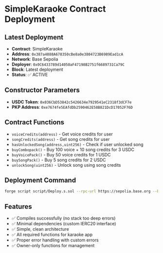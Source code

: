 # SimpleKaraoke Contract Deployment

## Latest Deployment
- **Contract**: SimpleKaraoke
- **Address**: `0x387a4888A678350cBe8a0e3804723B6989Ead1cA`
- **Network**: Base Sepolia
- **Deployer**: `0x0C6433789d14050aF47198B2751f6689731Ca79C`
- **Block**: Latest deployment
- **Status**: ✅ ACTIVE

## Constructor Parameters
- **USDC Token**: `0x036CbD53842c5426634e7929541eC2318f3dCF7e`
- **PKP Address**: `0xe7674fe5EAfdDb2590462E58B821DcD17052F76D`

## Contract Functions
- `voiceCredits(address)` - Get voice credits for user
- `songCredits(address)` - Get song credits for user
- `hasUnlockedSong(address,uint256)` - Check if user unlocked song
- `buyCombopack()` - Buy 100 voice + 10 song credits for 3 USDC
- `buyVoicePack()` - Buy 50 voice credits for 1 USDC
- `buySongPack()` - Buy 5 song credits for 2 USDC
- `unlockSong(uint256)` - Unlock song using song credits

## Deployment Command
```bash
forge script script/Deploy.s.sol --rpc-url https://sepolia.base.org --broadcast
```

## Features
- ✅ Compiles successfully (no stack too deep errors)
- ✅ Minimal dependencies (custom IERC20 interface)
- ✅ Simple, clean architecture
- ✅ All required functions for karaoke app
- ✅ Proper error handling with custom errors
- ✅ Owner-only functions for management